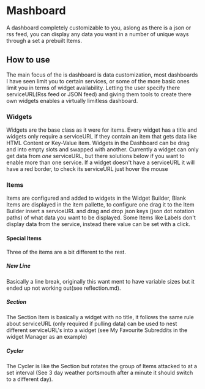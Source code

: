 # Mashboard

A dashboard completely customizable to you, aslong as there is a json or rss feed, you can display any data you want in a number of unique ways through a set a prebuilt Items.
  
## How to use
  The main focus of the is dashboard is data customization, most dashboards I have seen limit you to certain services, or some of the more basic ones limit you in terms of widget availability. Letting the user specify there serviceURL(Rss feed or JSON feed) and giving them tools to create there own widgets enables a virtually limitless dashboard.

### Widgets
    
Widgets are the base class as it were for items. Every widget has a title and widgets only require a serviceURL if they contain an item that gets data like HTML Content or Key-Value item. Widgets in the Dashboard can be drag and into empty slots and swapped with another. Currently a widget can only get data from *one* serviceURL, but there solutions below if you want to enable more than one service. If a widget doesn't have a serviceURL it will have a red border, to check its serviceURL just hover the mouse

### Items
  Items are configured and added to widgets in the Widget Builder, Blank Items are displayed in the item pallette, to configure one drag it to the Item Builder insert a serviceURL and drag and drop json keys (json dot notation paths) of what data you want to be displayed. Some Items like Labels don't display data from the service, instead there value can be set with a click.

#### Special Items
Three of the items are a bit different to the rest.
  ##### New Line
Basically a line break, originally this want ment to have variable sizes but it ended up not working out(see reflection.md).
##### Section
The Section Item is basically a widget with no title, it follows the same rule about serviceURL (only required if pulling data)
can be used to nest different serviceURL's into a widget (see My Favourite Subreddits in the widget Manager as an example)
##### Cycler
The Cycler is like the Section but rotates the group of Items attacked to at a set interval (See 3 day weather portsmouth after a minute it should switch to a different day).

